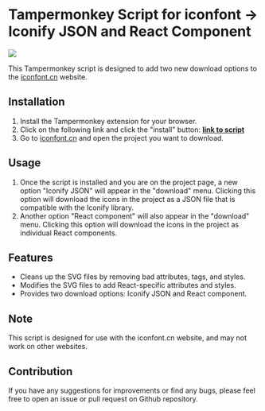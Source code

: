 # Tampermonkey Script for iconfont -> Iconify JSON and React Component

![](https://p3-juejin.byteimg.com/tos-cn-i-k3u1fbpfcp/c460180364f3425f8776489c61fb448f~tplv-k3u1fbpfcp-zoom-in-crop-mark:3024:0:0:0.awebp)

This Tampermonkey script is designed to add two new download options to the [iconfont.cn](https://www.iconfont.cn/) website.

## Installation

1. Install the Tampermonkey extension for your browser.
2. Click on the following link and click the "install" button: **[link to script](https://github.com/yee94/tampermonkey-iconfont-iconify/raw/main/index.user.js)**
3. Go to [iconfont.cn](https://www.iconfont.cn/) and open the project you want to download.

## Usage

1. Once the script is installed and you are on the project page, a new option "Iconify JSON" will appear in the "download" menu. Clicking this option will download the icons in the project as a JSON file that is compatible with the Iconify library.
2. Another option "React component" will also appear in the "download" menu. Clicking this option will download the icons in the project as individual React components.

## Features

- Cleans up the SVG files by removing bad attributes, tags, and styles.
- Modifies the SVG files to add React-specific attributes and styles.
- Provides two download options: Iconify JSON and React component.

## Note

This script is designed for use with the iconfont.cn website, and may not work on other websites.

## Contribution

If you have any suggestions for improvements or find any bugs, please feel free to open an issue or pull request on Github repository.
